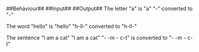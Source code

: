 ##Behaviour##                     ##Input##                   ##Output##
The letter "a" is                    "a"                          "-"
converted to "-"

The word "hello" is                 "hello"                     "h-ll-"
converted to "h-ll-"

The sentence "I am a cat"         "I am a cat"                 "- -m - c-t"
is converted to
"- -m - c-t"  
